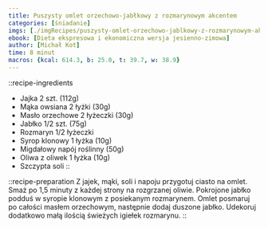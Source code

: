 ```yaml
---
title: Puszysty omlet orzechowo-jabłkowy z rozmarynowym akcentem
categories: [śniadanie]
imgs: [./imgRecipes/puszysty-omlet-orzechowo-jablkowy-z-rozmarynowym-akcentem-1.jpg, ./puszysty-omlet-orzechowo-jablkowy-z-rozmarynowym-akcentem-2.jpg]
ebook: [Dieta ekspresowa i ekonomiczna wersja jesienno-zimowa]
author: [Michał Kot]
time: 8 minut
macros: {kcal: 614.3, b: 25.0, t: 39.7, w: 38.9}
---
```


::recipe-ingredients
- Jajka 2 szt. (112g)
- Mąka owsiana 2 łyżki (30g)
- Masło orzechowe 2 łyżeczki (30g)
- Jabłko 1/2 szt. (75g)
- Rozmaryn 1/2 łyżeczki
- Syrop klonowy 1 łyżka (10g)
- Migdałowy napój roślinny (50g)
- Oliwa z oliwek 1 łyżka (10g)
- Szczypta soli
::

::recipe-preparation
Z jajek, mąki, soli i napoju przygotuj ciasto na omlet. Smaż po 1,5 minuty z każdej strony na rozgrzanej oliwie. Pokrojone jabłko podduś w syropie klonowym z posiekanym rozmarynem. Omlet posmaruj po całości masłem orzechowym, następnie dodaj duszone jabłko. Udekoruj dodatkowo małą ilością świeżych igiełek rozmarynu.
::